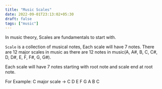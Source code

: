 ```yaml
---
title: "Music Scales"
date: 2022-09-01T23:13:02+05:30
draft: false
tags: ["music"]
---
```


In music theory, Scales are fundamentals to start with.

`Scale` is a collection of musical notes, Each scale will have 7 notes. There are 12 major scales in music as there are 12 notes in music(A, A#, B, C, C#, D, D#, E, F, F#, G, G#).

Each scale will have 7 notes starting with root note and scale end at root note.

For Example: C major scale -> C D E F G A B C
